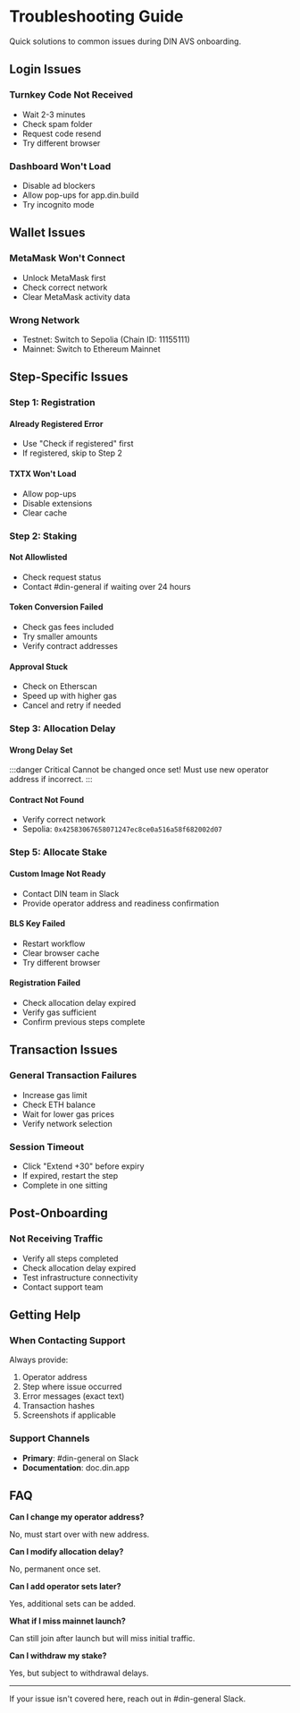 # Troubleshooting Guide

Quick solutions to common issues during DIN AVS onboarding.

## Login Issues

### Turnkey Code Not Received

- Wait 2-3 minutes
- Check spam folder
- Request code resend
- Try different browser

### Dashboard Won't Load

- Disable ad blockers
- Allow pop-ups for app.din.build
- Try incognito mode

## Wallet Issues

### MetaMask Won't Connect

- Unlock MetaMask first
- Check correct network
- Clear MetaMask activity data

### Wrong Network

- Testnet: Switch to Sepolia (Chain ID: 11155111)
- Mainnet: Switch to Ethereum Mainnet

## Step-Specific Issues

### Step 1: Registration

#### Already Registered Error

- Use "Check if registered" first
- If registered, skip to Step 2

#### TXTX Won't Load

- Allow pop-ups
- Disable extensions
- Clear cache

### Step 2: Staking

#### Not Allowlisted

- Check request status
- Contact #din-general if waiting over 24 hours

#### Token Conversion Failed

- Check gas fees included
- Try smaller amounts
- Verify contract addresses

#### Approval Stuck

- Check on Etherscan
- Speed up with higher gas
- Cancel and retry if needed

### Step 3: Allocation Delay

#### Wrong Delay Set

:::danger Critical
Cannot be changed once set! Must use new operator address if incorrect.
:::

#### Contract Not Found

- Verify correct network
- Sepolia: `0x42583067658071247ec8ce0a516a58f682002d07`

### Step 5: Allocate Stake

#### Custom Image Not Ready

- Contact DIN team in Slack
- Provide operator address and readiness confirmation

#### BLS Key Failed

- Restart workflow
- Clear browser cache
- Try different browser

#### Registration Failed

- Check allocation delay expired
- Verify gas sufficient
- Confirm previous steps complete

## Transaction Issues

### General Transaction Failures

- Increase gas limit
- Check ETH balance
- Wait for lower gas prices
- Verify network selection

### Session Timeout

- Click "Extend +30" before expiry
- If expired, restart the step
- Complete in one sitting

## Post-Onboarding

### Not Receiving Traffic

- Verify all steps completed
- Check allocation delay expired
- Test infrastructure connectivity
- Contact support team

## Getting Help

### When Contacting Support

Always provide:

1. Operator address
2. Step where issue occurred
3. Error messages (exact text)
4. Transaction hashes
5. Screenshots if applicable

### Support Channels

- **Primary**: #din-general on Slack
- **Documentation**: doc.din.app

## FAQ

**Can I change my operator address?**

No, must start over with new address.

**Can I modify allocation delay?**

No, permanent once set.

**Can I add operator sets later?**

Yes, additional sets can be added.

**What if I miss mainnet launch?**

Can still join after launch but will miss initial traffic.

**Can I withdraw my stake?**

Yes, but subject to withdrawal delays.

---

If your issue isn't covered here, reach out in #din-general Slack.
